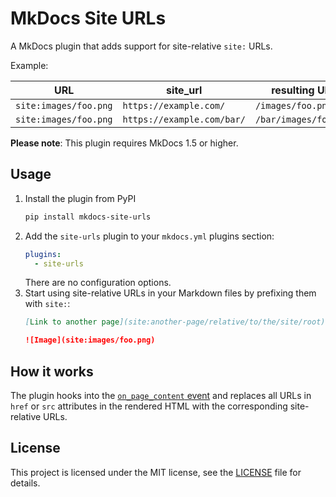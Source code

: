 # MkDocs Site URLs

A MkDocs plugin that adds support for site-relative `site:` URLs.

Example:

| URL | site_url | resulting URL |
| --- | -------- | ------------- |
| `site:images/foo.png` | `https://example.com/` | `/images/foo.png` |
| `site:images/foo.png` | `https://example.com/bar/` | `/bar/images/foo.png` |

**Please note**: This plugin requires MkDocs 1.5 or higher.

## Usage

1. Install the plugin from PyPI
   ```bash
   pip install mkdocs-site-urls
   ```
2. Add the `site-urls` plugin to your `mkdocs.yml` plugins section:
   ```yaml
   plugins:
     - site-urls
   ```
   There are no configuration options.
3. Start using site-relative URLs in your Markdown files by prefixing them with `site:`:
   ```markdown
   [Link to another page](site:another-page/relative/to/the/site/root)

   ![Image](site:images/foo.png)
   ```

## How it works

The plugin hooks into the [`on_page_content` event](https://www.mkdocs.org/dev-guide/plugins/#on_page_content)
and replaces all URLs in `href` or `src` attributes in the rendered HTML with the corresponding site-relative URLs.

## License

This project is licensed under the MIT license, see the [LICENSE](https://github.com/OctoPrint/mkdocs-site-urls/blob/main/LICENSE) file for details.
